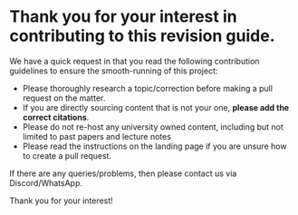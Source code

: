 # Thank you for your interest in contributing to this revision guide.

We have a quick request in that you read the following contribution guidelines to ensure the smooth-running of this project:

- Please thoroughly research a topic/correction before making a pull request on the matter.
- If you are directly sourcing content that is not your one, **please add the correct citations**. 
- Please do not re-host any university owned content, including but not limited to past papers
  and lecture notes
- Please read the instructions on the landing page if you are unsure how to create a pull request.

If there are any queries/problems, then please contact us via Discord/WhatsApp.

Thank you for your interest!
